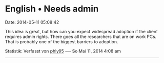 English • Needs admin
=====================

Date: 2014-05-11 05:08:42

This idea is great, but how can you expect widespread adoption if the
client requires admin rights. There goes all the researchers that are on
work PCs. That is probably one of the biggest barriers to adoption.

Statistik: Verfasst von
[phly95](http://forum.yacy-websuche.de/memberlist.php?mode=viewprofile&u=9395)
--- So Mai 11, 2014 4:08 am

------------------------------------------------------------------------
